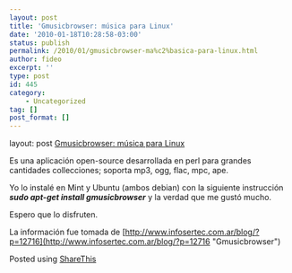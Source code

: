 ```yaml
---
layout: post
title: 'Gmusicbrowser: música para Linux'
date: '2010-01-18T10:28:58-03:00'
status: publish
permalink: /2010/01/gmusicbrowser-ma%c2%basica-para-linux.html
author: fideo
excerpt: ''
type: post
id: 445
category:
    - Uncategorized
tag: []
post_format: []
---
```

layout: post
[Gmusicbrowser: música para Linux](http://www.infosertec.com.ar/blog/?p=12728)

Es una aplicación open-source desarrollada en perl para grandes cantidades collecciones; soporta mp3, ogg, flac, mpc, ape.

Yo lo instalé en Mint y Ubuntu (ambos debian) con la siguiente instrucción ***sudo apt-get install gmusicbrowser*** y la verdad que me gustó mucho.

Espero que lo disfruten.

La información fue tomada de [http://www.infosertec.com.ar/blog/?p=12716](http://www.infosertec.com.ar/blog/?p=12716 "Gmusicbrowser")

Posted using [ShareThis](http://sharethis.com)